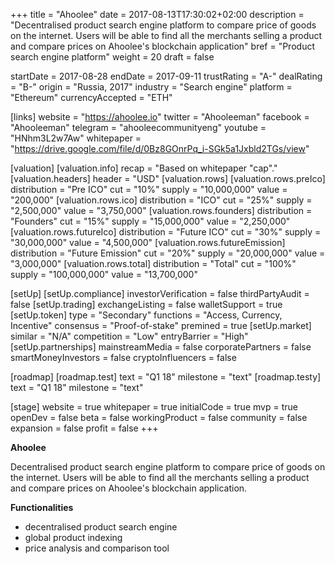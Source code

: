 +++
title = "Ahoolee"
date = 2017-08-13T17:30:02+02:00
description = "Decentralised product search engine platform to compare price of goods on the internet. Users will be able to find all the merchants selling a product and compare prices on Ahoolee's blockchain application"
bref = "Product search engine platform"
weight = 20
draft = false

startDate = 2017-08-28
endDate = 2017-09-11
trustRating = "A-"
dealRating = "B-"
origin = "Russia, 2017"
industry = "Search engine"
platform = "Ethereum"
currencyAccepted = "ETH"

[links]
  website = "https://ahoolee.io"
  twitter = "Ahooleeman"
  facebook = "Ahooleeman"
  telegram = "ahooleecommunityeng"
  youtube = "HNhm3L2w7Aw"
  whitepaper = "https://drive.google.com/file/d/0Bz8GOnrPq_i-SGk5a1Jxbld2TGs/view"

[valuation]
  [valuation.info]
    recap = "Based on whitepaper "cap"."
  [valuation.headers]
    header = "USD"
  [valuation.rows]
    [valuation.rows.preIco]
      distribution = "Pre ICO"
      cut = "10%"
      supply = "10,000,000"
      value = "200,000"
    [valuation.rows.ico]
      distribution = "ICO"
      cut = "25%"
      supply = "2,500,000"
      value = "3,750,000"
    [valuation.rows.founders]
      distribution = "Founders"
      cut = "15%"
      supply = "15,000,000"
      value = "2,250,000"
    [valuation.rows.futureIco]
      distribution = "Future ICO"
      cut = "30%"
      supply = "30,000,000"
      value = "4,500,000"
    [valuation.rows.futureEmission]
      distribution = "Future Emission"
      cut = "20%"
      supply = "20,000,000"
      value = "3,000,000"
    [valuation.rows.total]
      distribution = "Total"
      cut = "100%"
      supply = "100,000,000"
      value = "13,700,000"


[setUp]
  [setUp.compliance]
    investorVerification = false
    thirdPartyAudit = false
  [setUp.trading]
    exchangeListing = false
    walletSupport = true
  [setUp.token]
    type = "Secondary"
    functions = "Access, Currency, Incentive"
    consensus = "Proof-of-stake"
    premined = true
  [setUp.market]
    similar = "N/A"
    competition = "Low"
    entryBarrier = "High"
  [setUp.partnerships]
    mainstreamMedia = false
    corporatePartners = false
    smartMoneyInvestors = false
    cryptoInfluencers = false

[roadmap]
  [roadmap.test]
    text = "Q1 18"
    milestone = "text"
  [roadmap.testy]
    text = "Q1 18"
    milestone = "text"

[stage]
  website = true
  whitepaper = true
  initialCode = true
  mvp = true
  openDev = false
  beta = false
  workingProduct = false
  community = false
  expansion = false
  profit = false
+++

**Ahoolee**

Decentralised product search engine platform to compare price of goods on the internet. Users will be able to find all the merchants selling a product and compare prices on Ahoolee's blockchain application.

**Functionalities**

* decentralised product search engine
* global product indexing
* price analysis and comparison tool
